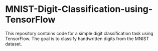 # MNIST-Digit-Classification-using-TensorFlow
This repository contains code for a simple digit classification task using TensorFlow. The goal is to classify handwritten digits from the MNIST dataset.
